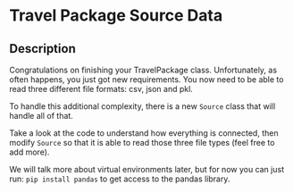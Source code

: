 # Travel Package Source Data

## Description
Congratulations on finishing your TravelPackage class.  Unfortunately, as often happens, you just got new requirements.  You now need to be able to read three different file formats: csv, json and pkl.  

To handle this additional complexity, there is a new `Source` class that will handle all of that.

Take a look at the code to understand how everything is connected, then modify `Source` so that it is able to read those three file types (feel free to add more).

We will talk more about virtual environments later, but for now you can just run:
`pip install pandas` to get access to the pandas library.
